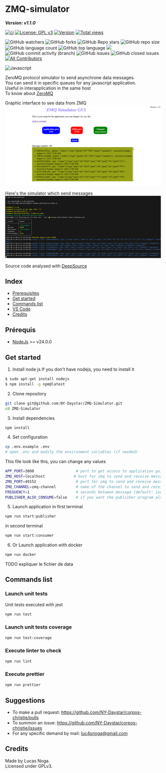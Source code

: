 # ZMQ-simulator

**_Version: v1.1.0_**

[![ci](https://github.com/NY-Daystar/zmq-simulator/actions/workflows/js.yml/badge.svg?branch=main)](https://github.com/NY-Daystar/zmq-simulator/actions)
[![License: GPL v3](https://img.shields.io/badge/License-GPLv3-blue.svg)](https://www.gnu.org/licenses/gpl-3.0)
[![Version](https://img.shields.io/github/tag/Ny-daystar/zmq-simulator.svg)](https://github.com/NY-Daystar/zmq-simulator/releases)
[![Total views](https://img.shields.io/sourcegraph/rrc/github.com/NY-Daystar/zmq-simulator.svg)](https://sourcegraph.com/github.com/NY-Daystar/zmq-simulator)

![GitHub watchers](https://img.shields.io/github/watchers/ny-daystar/zmq-simulator)
![GitHub forks](https://img.shields.io/github/forks/ny-daystar/zmq-simulator)
![GitHub Repo stars](https://img.shields.io/github/stars/ny-daystar/zmq-simulator)
![GitHub repo size](https://img.shields.io/github/repo-size/ny-daystar/zmq-simulator)
![GitHub language count](https://img.shields.io/github/languages/count/ny-daystar/zmq-simulator)
![GitHub top language](https://img.shields.io/github/languages/top/ny-daystar/zmq-simulator)
<a href="https://codeclimate.com/github/ny-daystar/zmq-simulator/maintainability"><img src="https://api.codeclimate.com/v1/badges/715c6f3ffb08de5ca621/maintainability" /></a>  
![GitHub commit activity (branch)](https://img.shields.io/github/commit-activity/m/ny-daystar/zmq-simulator/main)
![GitHub issues](https://img.shields.io/github/issues/ny-daystar/zmq-simulator)
![GitHub closed issues](https://img.shields.io/github/issues-closed-raw/ny-daystar/zmq-simulator)
[![All Contributors](https://img.shields.io/badge/all_contributors-1-blue.svg?style=circular)](#contributors)

![Javascript](https://img.shields.io/badge/-JavaScript-333333?style=flat&logo=javascript)

ZeroMQ protocol simulator to send asynchrone data messages.  
You can send it in specific queues for any javascript application.  
Useful in interapplication in the same host  
To know about [ZeroMQ](https://zeromq.org/)

Graphic interface to see data from ZMQ  
![Graphic user interface](./docs/GUI.png)

Here's the simulator which send messages  
![Simulator](./docs/Publisher.png)

Source code analysed with [DeepSource](https://deepsource.com/)

## Index

- [Prerequisites](#prerequisites)
- [Get started](#get-started)
- [Commands list](#commands-list)
- [VS Code](#vs-code)
- [Credits](#credits)

## Prérequis

- [NodeJs](https://nodejs.org/) >= v24.0.0

## Get started

1. Install node js If you don't have nodejs, you need to install it

```bash
$ sudo apt-get install nodejs
$ npm install -g npm@latest
```

2. Clone repository

```bash
git clone git@github.com:NY-Daystar/ZMQ-Simulator.git
cd ZMQ-Simulator
```

3. Install dependencies

```bash
npm install
```

4. Set configuration

```bash
cp .env.example .env
# open .env and modify the environment variables (if needed)
```

This file look like this, you can change any values

```bash
APP_PORT=3000                   # port to get access to application gui in browswer (http://localhost:3000)
ZMQ_HOST=localhost             # host for zmq to send and receive messages (default: localhost)
ZMQ_PORT=49152                  # port for zmq to send and receive messages (default: 49152)
ZMQ_CHANNEL=zmq-channel         # name of the channel to send and receive message (default: zmq-channel)
FREQUENCY=1                     # seconds between message (default: 1second)
PUBLISHER_ALSO_CONSUME=false    # if you want the publisher program also receive the message itself (default: false)
```

5. Launch application in first terminal

```bash
npm run start:publisher
```

in second terminal

```bash
npm run start:consumer
```

6. Or Launch application with docker

```bash
npm run docker
```

TODO expliquer le fichier de data

## Commands list

### Launch unit tests

Unit tests executed with jest

```bash
npm run test
```

### Launch unit tests coverage

```bash
npm run test:coverage
```

### Execute linter to check

```bash
npm run lint
```

### Execute prettier

```bash
npm run prettier
```

## Suggestions

- To make a pull request: https://github.com/NY-Daystar/corpos-christie/pulls
- To summon an issue: https://github.com/NY-Daystar/corpos-christie/issues
- For any specific demand by mail: luc4snoga@gmail.com

## Credits

Made by Lucas Noga.  
Licensed under GPLv3.
